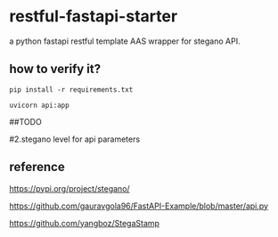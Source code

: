 # restful-fastapi-starter
a python fastapi   restful template AAS wrapper for stegano API.

## how to verify it?
```
pip install -r requirements.txt

```
```
uvicorn api:app
```

##TODO

#2.stegano level for api parameters


## reference


https://pypi.org/project/stegano/

https://github.com/gauravgola96/FastAPI-Example/blob/master/api.py


https://github.com/yangboz/StegaStamp
